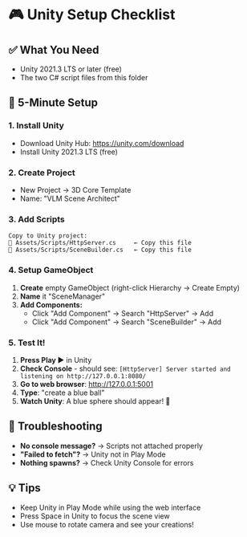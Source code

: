 # 🎮 Unity Setup Checklist

## ✅ What You Need
- Unity 2021.3 LTS or later (free)
- The two C# script files from this folder

## 🚀 5-Minute Setup

### 1. Install Unity
- Download Unity Hub: https://unity.com/download
- Install Unity 2021.3 LTS (free)

### 2. Create Project
- New Project → 3D Core Template
- Name: "VLM Scene Architect"

### 3. Add Scripts
```
Copy to Unity project:
📁 Assets/Scripts/HttpServer.cs     ← Copy this file
📁 Assets/Scripts/SceneBuilder.cs   ← Copy this file
```

### 4. Setup GameObject
1. **Create** empty GameObject (right-click Hierarchy → Create Empty)
2. **Name** it "SceneManager"
3. **Add Components:**
   - Click "Add Component" → Search "HttpServer" → Add
   - Click "Add Component" → Search "SceneBuilder" → Add

### 5. Test It!
1. **Press Play ▶️** in Unity
2. **Check Console** - should see: `[HttpServer] Server started and listening on http://127.0.0.1:8080/`
3. **Go to web browser**: http://127.0.0.1:5001
4. **Type**: "create a blue ball"
5. **Watch Unity**: A blue sphere should appear! 🎉

## 🚨 Troubleshooting
- **No console message?** → Scripts not attached properly
- **"Failed to fetch"?** → Unity not in Play Mode
- **Nothing spawns?** → Check Unity Console for errors

## 💡 Tips
- Keep Unity in Play Mode while using the web interface
- Press Space in Unity to focus the scene view
- Use mouse to rotate camera and see your creations! 